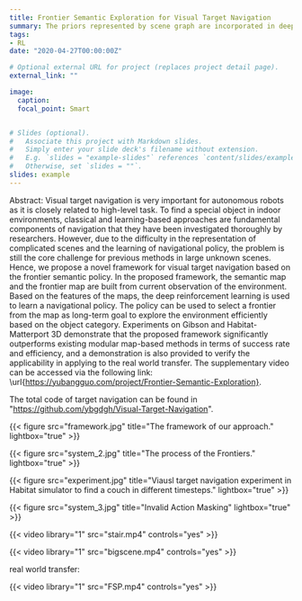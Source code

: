 ```yaml
---
title: Frontier Semantic Exploration for Visual Target Navigation
summary: The priors represented by scene graph are incorporated in deep reinforcement learning model using R-GCN on Habitat platform.
tags:
- RL
date: "2020-04-27T00:00:00Z"

# Optional external URL for project (replaces project detail page).
external_link: ""

image:
  caption: 
  focal_point: Smart


# Slides (optional).
#   Associate this project with Markdown slides.
#   Simply enter your slide deck's filename without extension.
#   E.g. `slides = "example-slides"` references `content/slides/example-slides.md`.
#   Otherwise, set `slides = ""`.
slides: example
---
```


Abstract: Visual target navigation is very important for autonomous robots as it is closely related to high-level task. To find a special object in indoor environments, classical and learning-based approaches are fundamental components of navigation that they have been investigated thoroughly by researchers. However, due to the difficulty in the representation of complicated scenes and the learning of navigational policy, the problem is still the core challenge for previous methods in large unknown scenes. Hence, we propose a novel framework for visual target navigation based on the frontier semantic policy. In the proposed framework, the semantic map and the frontier map are built from current observation of the environment. Based on the features of the maps, the deep reinforcement learning is used to learn a navigational policy. The policy can be used to select a frontier from the map as long-term goal to explore the environment efficiently based on the object category. Experiments on Gibson and Habitat-Matterport 3D demonstrate that the proposed framework significantly outperforms existing modular map-based methods in terms of success rate and efficiency, and a demonstration is also provided to verify the applicability in applying to the real world transfer. The supplementary video can be accessed via the following link: \url{https://yubangguo.com/project/Frontier-Semantic-Exploration}.

The total code of target navigation can be found in "https://github.com/ybgdgh/Visual-Target-Navigation".


{{< figure src="framework.jpg" title="The framework of our approach." lightbox="true" >}}

{{< figure src="system_2.jpg" title="The process of the Frontiers." lightbox="true" >}}

{{< figure src="experiment.jpg" title="Viausl target navigation experiment in Habitat simulator to find a couch in different timesteps." lightbox="true" >}}

{{< figure src="system_3.jpg" title="Invalid Action Masking" lightbox="true" >}}

{{< video library="1" src="stair.mp4" controls="yes" >}}

{{< video library="1" src="bigscene.mp4" controls="yes" >}}

real world transfer:

{{< video library="1" src="FSP.mp4" controls="yes" >}}